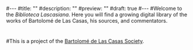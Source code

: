 #---
#title: ""
#description: ""
#preview: ""
#draft: true
#---
#Welcome to the *Biblioteca Lascasiana*. Here you will find a growing digital library of the works of Bartolomé de Las Casas, his sources, and commentators.
#
#This is a project of the [Bartolomé de Las Casas Society](https://lascasianstudies.org).
